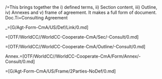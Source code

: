 /=This brings together the i) defined terms, ii) Section content, iii) Outline, iv) Annexes and v) frame of agreement.  It makes a full form of document.
Doc.Ti=Consulting Agreement

_=[G/Agt-Form-CmA/US/Def/Link/0.md]

=[OTF/WorldCC//WorldCC-Cooperate-CmA/Sec/-Consult/0.md]

=[OTF/WorldCC//WorldCC-Cooperate-CmA/Outline/-Consult/0.md]

Annex.=[OTF/WorldCC//WorldCC-Cooperate-CmA/Form/Annex/-Consult/0.md]

=[G/Agt-Form-CmA/US/Frame/2Parties-NoDef/0.md]